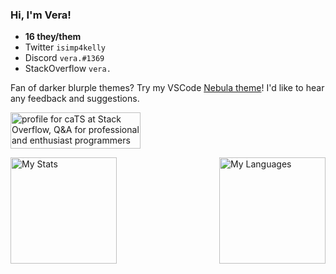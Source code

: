 ### Hi, I'm Vera!

- **16 they/them**
- Twitter `isimp4kelly`
- Discord `vera.#1369`
- StackOverflow `vera.`

Fan of darker blurple themes? Try my VSCode [Nebula theme](https://vscode.dev/theme/kelsny.nebsies)! I'd like to hear any feedback and suggestions.

<a href="https://stackoverflow.com/users/18244921/cats"><img src="https://stackoverflow.com/users/flair/18244921.png" width="208" height="58" alt="profile for caTS at Stack Overflow, Q&amp;A for professional and enthusiast programmers" title="profile for caTS at Stack Overflow, Q&amp;A for professional and enthusiast programmers"></a>

<img align="left" alt="My Stats" src="https://github-readme-stats.vercel.app/api?username=kelsny&count_private=true&show_icons=true&theme=dark&v=2" height=170 />

<img align="right" alt="My Languages" src="https://github-readme-stats.vercel.app/api/top-langs/?username=kelsny&layout=compact&theme=dark&count_private=true&langs_count=6" height=170 />
